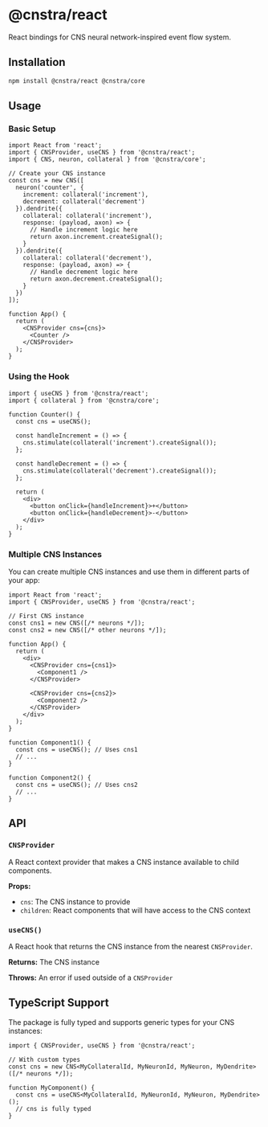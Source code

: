 # @cnstra/react

React bindings for CNS neural network-inspired event flow system.

## Installation

```bash
npm install @cnstra/react @cnstra/core
```

## Usage

### Basic Setup

```tsx
import React from 'react';
import { CNSProvider, useCNS } from '@cnstra/react';
import { CNS, neuron, collateral } from '@cnstra/core';

// Create your CNS instance
const cns = new CNS([
  neuron('counter', {
    increment: collateral('increment'),
    decrement: collateral('decrement')
  }).dendrite({
    collateral: collateral('increment'),
    response: (payload, axon) => {
      // Handle increment logic here
      return axon.increment.createSignal();
    }
  }).dendrite({
    collateral: collateral('decrement'),
    response: (payload, axon) => {
      // Handle decrement logic here
      return axon.decrement.createSignal();
    }
  })
]);

function App() {
  return (
    <CNSProvider cns={cns}>
      <Counter />
    </CNSProvider>
  );
}
```

### Using the Hook

```tsx
import { useCNS } from '@cnstra/react';
import { collateral } from '@cnstra/core';

function Counter() {
  const cns = useCNS();
  
  const handleIncrement = () => {
    cns.stimulate(collateral('increment').createSignal());
  };
  
  const handleDecrement = () => {
    cns.stimulate(collateral('decrement').createSignal());
  };
  
  return (
    <div>
      <button onClick={handleIncrement}>+</button>
      <button onClick={handleDecrement}>-</button>
    </div>
  );
}
```

### Multiple CNS Instances

You can create multiple CNS instances and use them in different parts of your app:

```tsx
import React from 'react';
import { CNSProvider, useCNS } from '@cnstra/react';

// First CNS instance
const cns1 = new CNS([/* neurons */]);
const cns2 = new CNS([/* other neurons */]);

function App() {
  return (
    <div>
      <CNSProvider cns={cns1}>
        <Component1 />
      </CNSProvider>
      
      <CNSProvider cns={cns2}>
        <Component2 />
      </CNSProvider>
    </div>
  );
}

function Component1() {
  const cns = useCNS(); // Uses cns1
  // ...
}

function Component2() {
  const cns = useCNS(); // Uses cns2
  // ...
}
```

## API

### `CNSProvider`

A React context provider that makes a CNS instance available to child components.

**Props:**
- `cns`: The CNS instance to provide
- `children`: React components that will have access to the CNS context

### `useCNS()`

A React hook that returns the CNS instance from the nearest `CNSProvider`.

**Returns:** The CNS instance

**Throws:** An error if used outside of a `CNSProvider`

## TypeScript Support

The package is fully typed and supports generic types for your CNS instances:

```tsx
import { CNSProvider, useCNS } from '@cnstra/react';

// With custom types
const cns = new CNS<MyCollateralId, MyNeuronId, MyNeuron, MyDendrite>([/* neurons */]);

function MyComponent() {
  const cns = useCNS<MyCollateralId, MyNeuronId, MyNeuron, MyDendrite>();
  // cns is fully typed
}
```
